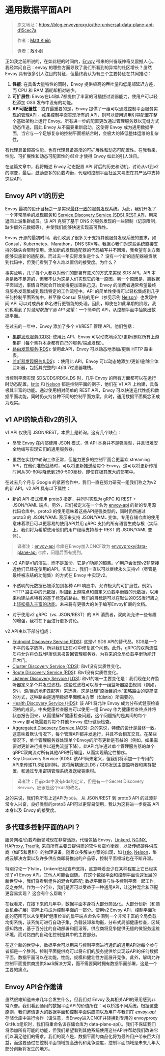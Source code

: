 # 通用数据平面API

> 原文地址：https://blog.envoyproxy.io/the-universal-data-plane-api-d15cec7a
>
> 作者：[Matt Klein](https://blog.envoyproxy.io/@mattklein123)
>
> 译者：[敖小剑](https://skyao.io)

正如我之前所说的，在如此短的时间内，[Envoy](https://lyft.github.io/envoy/) 带来的兴奋既神奇又震撼人心。我经常问自己：envoy 的哪些方面导致了我们所看到的异常的社区增长？虽然 Envoy 具有很多引人注目的特征，但最终我认为有三个主要特征在共同推动：

1. **性能**: 在具备大量特性的同时，Envoy 提供极高的吞吐量和低尾部延迟方差，而 CPU 和 RAM 消耗却相对较少。
2. **可扩展性**: Envoy在L4和L7都提供了丰富的可插拔过滤器能力，使用户可以轻松添加 OSS 发布中没有的功能。
3. **API可配置性**：或许最重要的是，Envoy 提供了一组可以通过控制平面服务实现的[管理API](https://lyft.github.io/envoy/docs/intro/arch_overview/dynamic_configuration.html) 。如果控制平面实现所有的 API，则可以使用通用引导配置在整个基础架构上运行 Envoy。所有进一步的配置更改通过管理服务器以无缝方式动态传送，因此 Envoy 从不需要重新启动。这使得 Envoy 成为通用数据平面，当它与一个足够复杂的控制平面相结合时，会极大的降低整体运维的复杂性。

有代理具备超高性能。也有代理具备高度的可扩展性和动态可配置性。在我看来，性能、可扩展性和动态可配置性的*结合* 才使得 Envoy 如此的引人注目。

在这篇文章中，我将概述 Envoy 动态配置 API 背后的历史和动机，讨论从v1到v2的演变，最后，鼓励更多的负载均衡，代理和控制平面社区来考虑在其产品中支持这些API。

## Envoy API v1的历史

Envoy 最初的设计目标之一是实现[最终一致的服务发现](https://lyft.github.io/envoy/docs/intro/arch_overview/service_discovery.html#on-eventually-consistent-service-discovery)系统。为此，我们开发了一个非常简单的[发现服务](https://github.com/lyft/discovery)和 [Service Discovery Service (SDS) REST API](https://lyft.github.io/envoy/docs/configuration/cluster_manager/sds_api.html)，用来返回上游集群成员。该 API 克服了基于 DNS 的服务发现的一些限制（记录限制，缺少额外元数据等），并使我们能够快速实现高可靠性。

Envoy 开源的最初时间，我们收到了很多关于支持其他服务发现系统的要求，如 Consul，Kubernetes，Marathon，DNS SRV等。我担心我们对这些系统直接支持的缺失会限制使用。添加新的发现适配器的代码编写并不困难，我希望有关方面能够实施新的适配器。而过去一年实际发生是什么？ 没有一个新的适配器被贡献到代码中，但我们看到了令人难以置信的接受度。为什么？

事实证明，几乎每个人都以对他们的部署有意义的方式来实现 SDS API。API 本身是微不足道的，但我不认为这是人们实现它的唯一原因。另一个原因是，离数据平面越远，事情自然就会开始变得更加固执己见。Envoy 的消费者通常希望最终将服务发现集成到现场特定的工作流程中。API 的简单性使得可以轻松集成到几乎任何控制平面系统中。甚至像 Consul 系统的用户（参见示例 [Nelson](https://verizon.github.io/nelson/)）也发现中间 API 可以对成员和命名进行更智能的处理。因此，即使在如此早期的阶段，我们也看到了对*通用数据平面 API* 渴望：一个简单的 API，从控制平面中抽象出数据平面。

在过去的一年中，Envoy 添加了多个 v1/REST 管理 API。他们包括：

- [集群发现服务(CDS)](https://lyft.github.io/envoy/docs/configuration/cluster_manager/cds.html): 使用此 API，Envoy 可以动态地添加/更新/删除所有上游集群（每个集群本身都有自己的服务/端点发现）。
- [路由发现服务(RDS)](https://lyft.github.io/envoy/docs/configuration/http_conn_man/rds.html): 使用此API，Envoy 可以动态地添加/更新 HTTP 路由表。
- [监听器发现服务(LDS)](https://lyft.github.io/envoy/docs/configuration/listeners/lds.html): ：使用此 API，Envoy 可以动态地添加/更新/删除全体监听器，包括其完整的L4和L7过滤器堆栈。

当控制平面实现 SDS/CDS/RDS/LDS 时，几乎 Envoy 的所有方面都可以在运行时动态配置。[Istio](https://istio.io/) 和 [Nelson](https://verizon.github.io/nelson/) 都是控制平面的例子，他们在 V1 API 上构建，具备极其丰富的功能。通过使用相对简单的 REST API，Envoy 可以快速迭代性能和数据平面功能，同时仍支持各种不同的控制平面方案。此时，通用数据平面概念正成为现实。

## v1 API的缺点和v2的引入

v1 API 仅使用 JSON/REST，本质上是轮询。这有几个缺点：

- 尽管 Envoy 在内部使用 JSON 模式，但 API 本身并不是强类型，并且很难安全地编写实现它们的通用服务器。

- 虽然在实践中轮询工作正常，但能力更多的控制平面会更喜欢 streaming API，在他们准备就绪时，可以将更新推送给每个 Envoy。这可以将更新传播时间从30-60秒降低到250-500毫秒，即使在极其庞大的部署中。

在过去几个月与 Google 的紧密合作中，我们一直在努力研究一组我们称之为v2的新 API。v2 API 具有以下属性：

- 新的 API 模式使用 [proto3](https://developers.google.com/protocol-buffers/docs/proto3) 指定，并同时实现为 gRPC 和 REST + JSON/YAML 端点。另外，它们被定义在一个名为 [envoy-api](https://github.com/lyft/envoy-api) 的新的专用源代码仓库中。proto3 的使用意味着这些API是强类型的，同时仍然通过 proto3 的 JSON/YAML 表示来支持 JSON/YAML 变体。专用存储仓库的使用意味着项目可以更容易的使用API并用 gRPC 支持的所有语言生成存根（实际上，我们将为希望使用他们的用户继续支持基于 REST 的 JSON/YAML 变体）。

> 译者注：[envoy-api](https://github.com/lyft/envoy-api) 仓库在Envoy加入CNCF改为 [envoyproxy/data-plane-api](https://github.com/envoyproxy/data-plane-api) 仓库，问题后面有提到。

- v2 API是v1的演进，而不是革命，它是v1功能的超集。v1用户会发现v2非常接近他们已经在使用的API。实际上，我们一直以可以继续永久支持v1（尽管是最终被冻结的功能集）的方式在 Envoy 中实现v2。


- 不透明的元数据已被添加到各种 API 响应中，允许极大的可扩展性。例如，HTTP 路由中的元数据，附加到上游端点和自定义负载平衡器的元数据，以用来构建站点特有的基于标签的路由。我们的目标是可以在默认的OSS发行版之上[轻松插入丰富的功能](https://github.com/lyft/envoy-filter-example)。未来将有更强大的关于编写Envoy扩展的文档。


- 对于使用v2 gRPC（vs. JSON/REST）的 API 消费者，双向流允许一些有趣的增强，我将在下面进行更多讨论。

v2 API由以下部分组成：

- [Endpoint Discovery Service (EDS)](https://github.com/lyft/envoy-api/blob/master/api/eds.proto): 这是v1 SDS API的替代品。SDS是一个不幸的名字选择，所以我们正在v2中修复这个问题。此外，gRPC的双向流性质将允许将负载/健康信息报告回管理服务器，为将来的全局负载平衡功能开启大门。
- [Cluster Discovery Service (CDS)](https://github.com/lyft/envoy-api/blob/master/api/cds.proto): 和v1没有实质性变化。
- [Route Discovery Service (RDS)](https://github.com/lyft/envoy-api/blob/master/api/rds.proto): 和v1没有实质性变化。
- [Listener Discovery Service (LDS)](https://github.com/lyft/envoy-api/blob/master/api/lds.proto): 和v1的唯一主要变化是：我们现在允许监听器定义多个并发过滤栈，这些过滤栈可以基于一组监听器路由规则（例如，SNI，源/目的地IP匹配等）来选择。这是处理“原始目的地”策略路由的更简洁的方式，这种路由是透明数据平面解决方案（如Istio）所需要的。
- [Health Discovery Service (HDS)](https://github.com/lyft/envoy-api/blob/master/api/hds.proto): 该 API 将允许 Envoy 成为分布式健康检查网络的成员。中央健康检查服务可以使用一组 Envoy 作为健康检查终点并将状态报告回来，从而缓解N²健康检查问题，这个问题指的是其间的每个 Envoy 都可能需要对每个其他 Envoy 进行健康检查。
- [Aggregated Discovery Service (ADS)](https://github.com/lyft/envoy-api/blob/master/api/ads.proto): 总的来说，特使的设计是最终一致。这意味着默认情况下，每个管理API都并发运行，并且不会相互交互。在某些情况下，单个管理服务器处理单个Envoy的所有更新是有益的（例如，如果需要对更新进行排序以避免流量下降）。此API允许通过单个管理服务器的单个gRPC双向流对所有其他API进行编组，从而实现确定性排序。
- Key Discovery Service (KDS): 该API尚未定义，但我们将添加一个专用的API来传递TLS密钥材料。这将解耦通过LDS / CDS发送主要监听器和集群配置，和通过专用密钥管理系统发送秘钥素材。

> 译者注：目前xds中没有kds的定义，但是有一个Secret Discovery Service，应该是这个kds的改名。

总的来说，我们称所有上述API为 `xDS`。 从 JSON/REST 到 proto3 API 的过渡非常令人兴奋，良好类型的proto3 API可以更容易使用，我认为这将进一步提高 API 本身以及 Envoy 的接受度。

## 多代理多控制平面的API？

服务网格/负载均衡领域现在非常活跃。代理包括 Envoy，[Linkerd](https://linkerd.io/), [NGINX](https://www.nginx.com/), [HAProxy](https://www.haproxy.com/), [Traefik](https://traefik.io/), 来自所有主要云提供商的软件负载均衡器，以及传统硬件供应商（如F5和思科）的物理设备。随着众多解决方案的出现，如 [Istio](https://istio.io/), [Nelson](https://verizon.github.io/nelson/)，集成云解决方案以及许多供应商即将推出的产品等，控制平面领域也在不断升温。

特别讨论一下Istio，Linkerd已经宣布支持，这意味着至少在某种程度上它已经实现了v1 Envoy API。其他人可能会跟随。 在这个数据平面和控制平面快速发展的新世界中，我们将看到组件的混合和匹配; 数据平面将与许多控制平面一起工作，反之亦然。作为一个行业，我们是否可以受益于一种通用API，让这种混合和匹配更容易实现？ 这会有什么帮助？

在我看来，在接下来的几年中，数据平面本身将大部分商品化。大部分创新（和商业机会扩展）实际上将成为控制平面的一部分。使用v2 Envoy API，控制平面功能的范围可以从使用N²健康检查的扁平端点命名空间到一个非常丰富的全局负载均衡系统，该系统可进行自动子集，负载装卸和均衡，分布式局部健康检查，区域感知路由，基于百分比的自动部署和回滚等。供应商将竞争提供无缝的微服务运维环境，而对路由的自动化控制是其中的主要部分。

在这个新的世界中，数据平台可以用来与控制平面进行通讯的通用API对每个参与者都是一个胜利。控制平面提供商可以将它们的服务提供给实现该API的任何数据平面。数据平面可以在功能，性能，规模和健壮性方面展开竞争。此外，解耦允许控制平面提供商提供SaaS解决方案，而不需要同时拥有数据平面部署，这是一个主要的痛点。

## Envoy API合作邀请

虽然很难知道未来几年会发生什么，但我们对 Envoy 及其相关API的采用感到非常兴奋。我们看到通用的数据平面API的价值所在：可以桥接不同系统。根据这些原则，我们邀请更大的数据平面和控制平面供应商以及用户与我们在 [*envoy-api*](https://github.com/lyft/envoy-api) 存储仓库中进行协作（请注意，当Envoy进入CNCF并转换到专用的 envoyproxy GitHub组织时，我们将重命名该存储仓库为 data-plane-api）。我们不保证我们将添加所有可能的功能，但我们希望看到其他系统使用这些API并帮助我们改进它们以满足他们的需求。我们的观点是，数据平面的商品化将为最终用户带来巨大利益，而这要通过在控制平面领域提高迭代和竞争速度，控制平面领域是未来几年大部分创新将发生的地方。

